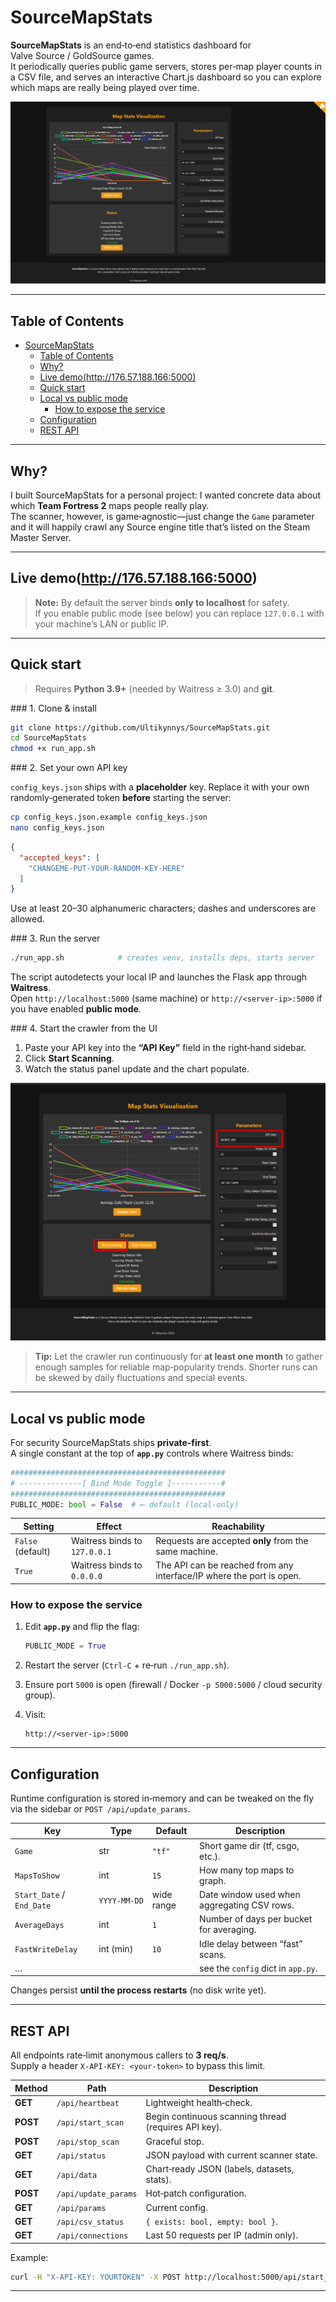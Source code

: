 # SourceMapStats

**SourceMapStats** is an end‑to‑end statistics dashboard for Valve Source / GoldSource games.  
It periodically queries public game servers, stores per‑map player counts in a CSV file, and serves an interactive Chart.js dashboard so you can explore which maps are really being played over time.

![screenshot](docs/example.png) <!--‑‑ add your own screenshot -->

---

## Table of Contents
- [SourceMapStats](#sourcemapstats)
  - [Table of Contents](#tableofcontents)
  - [Why?](#why)
  - [Live demo(http://176.57.188.166:5000)](#live-demohttp176571881665000)
  - [Quick start](#quickstart)
  - [Local vs public mode](#localvspublicmode)
    - [How to expose the service](#how-to-expose-the-service)
  - [Configuration](#configuration)
  - [REST API](#restapi)

---

## Why?

I built SourceMapStats for a personal project: I wanted concrete data about which **Team Fortress 2** maps people really play.  
The scanner, however, is game‑agnostic—just change the `Game` parameter and it will happily crawl any Source engine title that’s listed on the Steam Master Server.

---

## Live demo(http://176.57.188.166:5000)

> **Note:** By default the server binds **only to localhost** for safety.  
> If you enable public mode (see below) you can replace `127.0.0.1` with your machine’s LAN or public IP.

---

## Quick start

> Requires **Python 3.9+** (needed by Waitress ≥ 3.0) and **git**.

### 1. Clone & install

```bash
git clone https://github.com/Ultikynnys/SourceMapStats.git
cd SourceMapStats
chmod +x run_app.sh
```

### 2. Set your own API key

`config_keys.json` ships with a **placeholder** key. Replace it with your own randomly‑generated token **before** starting the server:

```bash
cp config_keys.json.example config_keys.json
nano config_keys.json
```

```json
{
  "accepted_keys": [
    "CHANGEME‑PUT‑YOUR‑RANDOM‑KEY‑HERE"
  ]
}
```

Use at least 20–30 alphanumeric characters; dashes and underscores are allowed.

### 3. Run the server

```bash
./run_app.sh            # creates venv, installs deps, starts server
```

The script autodetects your local IP and launches the Flask app through **Waitress**.  
Open `http://localhost:5000` (same machine) or `http://<server‑ip>:5000` if you have enabled **public mode**.

### 4. Start the crawler from the UI

1. Paste your API key into the **“API Key”** field in the right‑hand sidebar.  
2. Click **Start Scanning**.  
3. Watch the status panel update and the chart populate.

![Start scanning button](docs/Start.png)

> **Tip:** Let the crawler run continuously for **at least one month** to gather enough samples for reliable map‑popularity trends. Shorter runs can be skewed by daily fluctuations and special events.

---

## Local vs public mode

For security SourceMapStats ships **private‑first**.  
A single constant at the top of **`app.py`** controls where Waitress binds:

```python
################################################
# --------------[ Bind Mode Toggle ]-----------#
################################################
PUBLIC_MODE: bool = False  # ⟵ default (local‑only)
```

| Setting | Effect | Reachability |
|---------|--------|--------------|
| `False` (default) | Waitress binds to `127.0.0.1` | Requests are accepted **only** from the same machine. |
| `True` | Waitress binds to `0.0.0.0` | The API can be reached from any interface/IP where the port is open. |

### How to expose the service

1. Edit **`app.py`** and flip the flag:

   ```python
   PUBLIC_MODE = True
   ```

2. Restart the server (`Ctrl‑C` + re‑run `./run_app.sh`).

3. Ensure port `5000` is open (firewall / Docker `-p 5000:5000` / cloud security group).

4. Visit:

   ```
   http://<server‑ip>:5000
   ```

---

## Configuration

Runtime configuration is stored in‑memory and can be tweaked on the fly via the sidebar or `POST /api/update_params`.

| Key | Type | Default | Description |
|-----|------|---------|-------------|
| `Game` | str | `"tf"` | Short game dir (tf, csgo, etc.). |
| `MapsToShow` | int | `15` | How many top maps to graph. |
| `Start_Date` / `End_Date` | `YYYY‑MM‑DD` | wide range | Date window used when aggregating CSV rows. |
| `AverageDays` | int | `1` | Number of days per bucket for averaging. |
| `FastWriteDelay` | int (min) | `10` | Idle delay between “fast” scans. |
| … | | | see the `config` dict in `app.py`. |

Changes persist **until the process restarts** (no disk write yet).

---

## REST API

All endpoints rate‑limit anonymous callers to **3 req/s**.  
Supply a header `X‑API‑KEY: <your‑token>` to bypass this limit.

| Method | Path | Description |
|--------|------|-------------|
| **GET** | `/api/heartbeat` | Lightweight health‑check. |
| **POST** | `/api/start_scan` | Begin continuous scanning thread (requires API key). |
| **POST** | `/api/stop_scan` | Graceful stop. |
| **GET** | `/api/status` | JSON payload with current scanner state. |
| **GET** | `/api/data` | Chart‑ready JSON (labels, datasets, stats). |
| **POST** | `/api/update_params` | Hot‑patch configuration. |
| **GET** | `/api/params` | Current config. |
| **GET** | `/api/csv_status` | `{ exists: bool, empty: bool }`. |
| **GET** | `/api/connections` | Last 50 requests per IP (admin only). |

Example:

```bash
curl -H "X-API-KEY: YOURTOKEN" -X POST http://localhost:5000/api/start_scan
```

---

